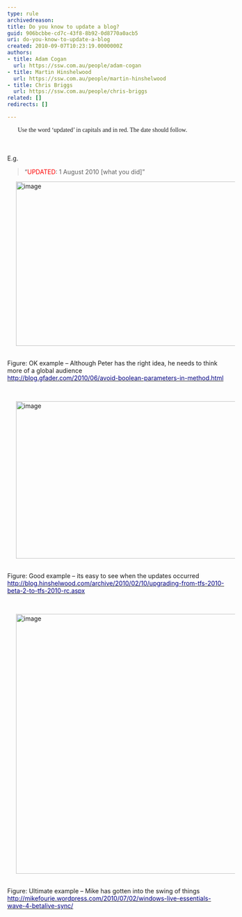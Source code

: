```yaml
---
type: rule
archivedreason: 
title: Do you know to update a blog?
guid: 906bcbbe-cd7c-43f8-8b92-0d8770a0acb5
uri: do-you-know-to-update-a-blog
created: 2010-09-07T10:23:19.0000000Z
authors:
- title: Adam Cogan
  url: https://ssw.com.au/people/adam-cogan
- title: Martin Hinshelwood
  url: https://ssw.com.au/people/martin-hinshelwood
- title: Chris Briggs
  url: https://ssw.com.au/people/chris-briggs
related: []
redirects: []

---
```



<span><font face="Calibri"><p style="margin&#58;0cm 0cm 0pt 18pt;"><span><font face="Calibri">Use the word ‘updated’ in capitals and in red. The date should follow. </font></span></p></font></span>
<br><excerpt class='endintro'></excerpt><br>
<p>E.g. &#160; </p><blockquote><p>“<font color="#ff0000">UPDATED</font>&#58; 1 August 2010 [what you did]”</p></blockquote><p>
   <img title="image" alt="image" src="/PublishingImages/RulesBloggingUpdate_OKPeter.jpg" border="0" style="margin&#58;0px 20px;border&#58;0px currentcolor;width&#58;800px;height&#58;377px;padding-top&#58;0px;padding-right&#58;0px;padding-left&#58;0px;display&#58;inline;background-image&#58;none;" /> &#160;&#160;</p><p>Figure&#58; OK example&#160;– Although Peter has the right idea, he needs to think more of a global audience<br><a href="http&#58;//blog.gfader.com/2010/06/avoid-boolean-parameters-in-method.html" shape="rect"><font color="#000080">http&#58;//blog.gfader.com/2010/06/avoid-boolean-parameters-in-method.html</font></a> </p><p>&#160; </p><p>
   <img title="image" alt="image" src="/PublishingImages/RulesBloggingUpdate_GoodMartin.jpg" border="0" style="margin&#58;0px 20px;border&#58;0px currentcolor;width&#58;800px;height&#58;361px;padding-top&#58;0px;padding-right&#58;0px;padding-left&#58;0px;display&#58;inline;background-image&#58;none;" /> &#160;&#160;</p><p>Figure&#58; Good example&#160;– its easy to see when the updates occurred<br><a href="http&#58;//blog.hinshelwood.com/archive/2010/02/10/upgrading-from-tfs-2010-beta-2-to-tfs-2010-rc.aspx" shape="rect"><font color="#000080">http&#58;//blog.hinshelwood.com/archive/2010/02/10/upgrading-from-tfs-2010-beta-2-to-tfs-2010-rc.aspx</font></a> </p><p>&#160; </p><p>
   <img title="image" alt="image" src="/PublishingImages/RulesBloggingUpdate_UltimateMike.jpg" border="0" style="margin&#58;0px 20px;border&#58;0px currentcolor;width&#58;800px;height&#58;596px;padding-top&#58;0px;padding-right&#58;0px;padding-left&#58;0px;display&#58;inline;background-image&#58;none;" /> &#160;&#160;</p><p>Figure&#58; Ultimate example&#160;– Mike has gotten into the swing of things<br><a href="http&#58;//mikefourie.wordpress.com/2010/07/02/windows-live-essentials-wave-4-betalive-sync/" shape="rect"><font color="#000080">http&#58;//mikefourie.wordpress.com/2010/07/02/windows-live-essentials-wave-4-betalive-sync/</font></a></p>



